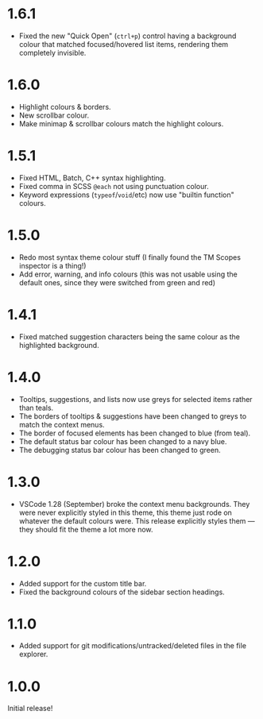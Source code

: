 # 1.6.1

- Fixed the new "Quick Open" (`ctrl+p`) control having a background colour that matched focused/hovered list items, rendering them completely invisible.


# 1.6.0

- Highlight colours & borders.
- New scrollbar colour.
- Make minimap & scrollbar colours match the highlight colours.


# 1.5.1

- Fixed HTML, Batch, C++ syntax highlighting.
- Fixed comma in SCSS `@each` not using punctuation colour.
- Keyword expressions (`typeof`/`void`/etc) now use "builtin function" colours.


# 1.5.0

- Redo most syntax theme colour stuff (I finally found the TM Scopes inspector is a thing!)
- Add error, warning, and info colours (this was not usable using the default ones, since they were switched from green and red)


# 1.4.1

- Fixed matched suggestion characters being the same colour as the highlighted background.


# 1.4.0

- Tooltips, suggestions, and lists now use greys for selected items rather than teals.
- The borders of tooltips & suggestions have been changed to greys to match the context menus.
- The border of focused elements has been changed to blue (from teal).
- The default status bar colour has been changed to a navy blue.
- The debugging status bar colour has been changed to green.


# 1.3.0

- VSCode 1.28 (September) broke the context menu backgrounds. They were never explicitly styled in this theme, this theme just rode on whatever the default colours were. This release explicitly styles them — they should fit the theme a lot more now.


# 1.2.0

- Added support for the custom title bar. 
- Fixed the background colours of the sidebar section headings.


# 1.1.0

- Added support for git modifications/untracked/deleted files in the file explorer.


# 1.0.0

Initial release!